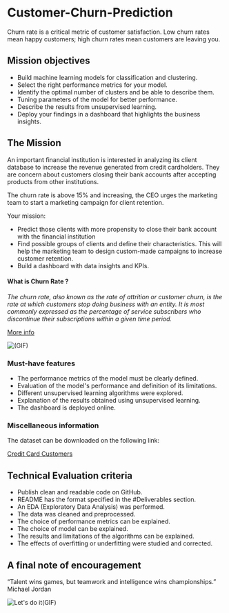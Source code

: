 # Customer-Churn-Prediction
Churn rate is a critical metric of customer satisfaction. Low churn rates mean happy customers; high churn rates mean customers are leaving you. 

## Mission objectives

- Build machine learning models for classification and clustering.
- Select the right performance metrics for your model.
- Identify the optimal number of clusters and be able to describe them.
- Tuning parameters of the model for better performance.
- Describe the results from unsupervised learning.
- Deploy your findings in a dashboard that highlights the business insights.

## The Mission

An important financial institution is interested in analyzing its client database to increase the revenue generated from credit cardholders. They are concern about customers closing their bank accounts after accepting products from other institutions.

The churn rate is above 15% and increasing, the CEO urges the marketing team to start a marketing campaign for client retention.

Your mission:

- Predict those clients with more propensity to close their bank account with the financial institution
- Find possible groups of clients and define their characteristics. This will help the marketing team to design custom-made campaigns to increase customer retention.
- Build a dashboard with data insights and KPIs.

#### What is Churn Rate ?

_The churn rate, also known as the rate of attrition or customer churn, is the rate at which customers stop doing business with an entity. It is most commonly expressed as the percentage of service subscribers who discontinue their subscriptions within a given time period._

[More info](https://www.investopedia.com/terms/c/churnrate.asp)

![(GIF)](https://media.giphy.com/media/fDO2Nk0ImzvvW/giphy.gif)

### Must-have features

- The performance metrics of the model must be clearly defined.
- Evaluation of the model's performance and definition of its limitations.
- Different unsupervised learning algorithms were explored.
- Explanation of the results obtained using unsupervised learning.
- The dashboard is deployed online.

### Miscellaneous information

The dataset can be downloaded on the following link:

[Credit Card Customers](https://www.kaggle.com/sakshigoyal7/credit-card-customers)


## Technical Evaluation criteria

- Publish clean and readable code on GitHub.
- README has the format specified in the #Deliverables section.
- An EDA (Exploratory Data Analysis) was performed.
- The data was cleaned and preprocessed.
- The choice of performance metrics can be explained.
- The choice of model can be explained.
- The results and limitations of the algorithms can be explained.
- The effects of overfitting or underfitting were studied and corrected.

## A final note of encouragement

“Talent wins games, but teamwork and intelligence wins championships.” Michael Jordan

![Let's do it(GIF)](https://media.giphy.com/media/dvNdqXOdldyJlH2Ank/giphy.gif)

